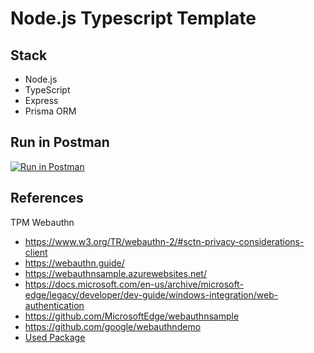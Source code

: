 # Node.js Typescript Template

## Stack

- Node.js
- TypeScript
- Express
- Prisma ORM


## Run in Postman

[![Run in Postman](https://run.pstmn.io/button.svg)](https://app.getpostman.com/run-collection/4101133-cfee082e-8c7c-4f1b-bd66-90d5cbc89bd2?action=collection%2Ffork&collection-url=entityId%3D4101133-cfee082e-8c7c-4f1b-bd66-90d5cbc89bd2%26entityType%3Dcollection%26workspaceId%3D9df1381e-566c-4dc5-9985-feb1850bba4e)

## References

TPM Webauthn

- https://www.w3.org/TR/webauthn-2/#sctn-privacy-considerations-client
- https://webauthn.guide/
- https://webauthnsample.azurewebsites.net/
- https://docs.microsoft.com/en-us/archive/microsoft-edge/legacy/developer/dev-guide/windows-integration/web-authentication
- https://github.com/MicrosoftEdge/webauthnsample
- https://github.com/google/webauthndemo
- [Used Package](https://simplewebauthn.dev/)
